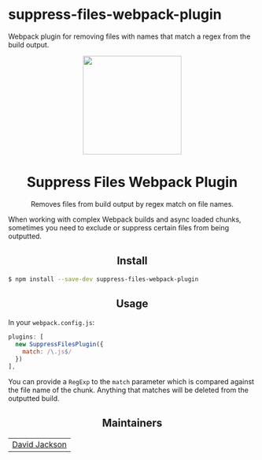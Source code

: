 # suppress-files-webpack-plugin
Webpack plugin for removing files with names that match a regex from the build output.


<div align="center">
  <!-- replace with accurate logo e.g from https://worldvectorlogo.com/ -->
  <a href="https://github.com/webpack/webpack">
    <img width="200" height="200" vspace="" hspace="25"
      src="https://cdn.rawgit.com/webpack/media/e7485eb2/logo/icon.svg">
  </a>
  <h1>Suppress Files Webpack Plugin</h1>
  <p>Removes files from build output by regex match on file names.<p>
</div>

When working with complex Webpack builds and async loaded chunks, sometimes you need to exclude or suppress certain files from being outputted.

<h2 align="center">Install</h2>

```bash
$ npm install --save-dev suppress-files-webpack-plugin
```

<h2 align="center">Usage</h2>

In your `webpack.config.js`:

```js
plugins: [
  new SuppressFilesPlugin({
    match: /\.js$/
  })
],
```

You can provide a `RegExp` to the `match` parameter which is compared against the file name of the chunk.  Anything that matches will be deleted from the outputted build.

<h2 align="center">Maintainers</h2>

<table>
  <tbody>
    <tr>
      <td align="center">
        <a href="https://github.com/iamdavidjackson">David Jackson</a>
      </td>
    </tr>
  <tbody>
</table>